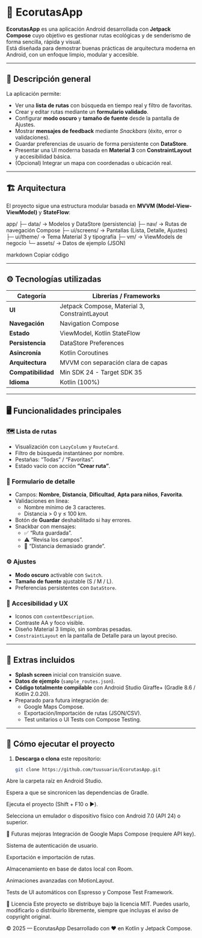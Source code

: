# 🌿 EcorutasApp

**EcorutasApp** es una aplicación Android desarrollada con **Jetpack Compose** cuyo objetivo es gestionar rutas ecológicas y de senderismo de forma sencilla, rápida y visual.  
Está diseñada para demostrar buenas prácticas de arquitectura moderna en Android, con un enfoque limpio, modular y accesible.

---

## 🧭 Descripción general

La aplicación permite:
- Ver una **lista de rutas** con búsqueda en tiempo real y filtro de favoritas.  
- Crear y editar rutas mediante un **formulario validado**.  
- Configurar **modo oscuro** y **tamaño de fuente** desde la pantalla de Ajustes.  
- Mostrar **mensajes de feedback** mediante *Snackbars* (éxito, error o validaciones).  
- Guardar preferencias de usuario de forma persistente con **DataStore**.  
- Presentar una UI moderna basada en **Material 3** con **ConstraintLayout** y accesibilidad básica.  
- (Opcional) Integrar un mapa con coordenadas o ubicación real.

---

## 🏗️ Arquitectura

El proyecto sigue una estructura modular basada en **MVVM (Model-View-ViewModel)** y **StateFlow**:

app/
├─ data/ → Modelos y DataStore (persistencia)
├─ nav/ → Rutas de navegación Compose
├─ ui/screens/ → Pantallas (Lista, Detalle, Ajustes)
├─ ui/theme/ → Tema Material 3 y tipografía
├─ vm/ → ViewModels de negocio
└─ assets/ → Datos de ejemplo (JSON)

markdown
Copiar código

---

## ⚙️ Tecnologías utilizadas

| Categoría | Librerías / Frameworks |
|------------|------------------------|
| **UI** | Jetpack Compose, Material 3, ConstraintLayout |
| **Navegación** | Navigation Compose |
| **Estado** | ViewModel, Kotlin StateFlow |
| **Persistencia** | DataStore Preferences |
| **Asincronía** | Kotlin Coroutines |
| **Arquitectura** | MVVM con separación clara de capas |
| **Compatibilidad** | Min SDK 24 - Target SDK 35 |
| **Idioma** | Kotlin (100%) |

---

## 🖥️ Funcionalidades principales

### 🗺️ Lista de rutas
- Visualización con `LazyColumn` y `RouteCard`.  
- Filtro de búsqueda instantáneo por nombre.  
- Pestañas: “Todas” / “Favoritas”.  
- Estado vacío con acción **“Crear ruta”**.  

### 🧾 Formulario de detalle
- Campos: **Nombre**, **Distancia**, **Dificultad**, **Apta para niños**, **Favorita**.  
- Validaciones en línea:
  - Nombre mínimo de 3 caracteres.  
  - Distancia > 0 y ≤ 100 km.  
- Botón de **Guardar** deshabilitado si hay errores.  
- Snackbar con mensajes:
  - ✅ “Ruta guardada”.
  - ⚠️ “Revisa los campos”.
  - 🚫 “Distancia demasiado grande”.

### ⚙️ Ajustes
- **Modo oscuro** activable con `Switch`.  
- **Tamaño de fuente** ajustable (S / M / L).  
- Preferencias persistentes con `DataStore`.

### 💬 Accesibilidad y UX
- Iconos con `contentDescription`.  
- Contraste AA y foco visible.  
- Diseño Material 3 limpio, sin sombras pesadas.  
- `ConstraintLayout` en la pantalla de Detalle para un layout preciso.

---

## 🧩 Extras incluidos
- **Splash screen** inicial con transición suave.  
- **Datos de ejemplo** (`sample_routes.json`).  
- **Código totalmente compilable** con Android Studio Giraffe+ (Gradle 8.6 / Kotlin 2.0.20).  
- Preparado para futura integración de:
  - Google Maps Compose.
  - Exportación/Importación de rutas (JSON/CSV).
  - Test unitarios o UI Tests con Compose Testing.

---

## 🚀 Cómo ejecutar el proyecto

1. **Descarga o clona** este repositorio:
   ```bash
   git clone https://github.com/tuusuario/EcorutasApp.git
Abre la carpeta raíz en Android Studio.

Espera a que se sincronicen las dependencias de Gradle.

Ejecuta el proyecto (Shift + F10 o ▶️).

Selecciona un emulador o dispositivo físico con Android 7.0 (API 24) o superior.

🧠 Futuras mejoras
Integración de Google Maps Compose (requiere API key).

Sistema de autenticación de usuario.

Exportación e importación de rutas.

Almacenamiento en base de datos local con Room.

Animaciones avanzadas con MotionLayout.

Tests de UI automáticos con Espresso y Compose Test Framework.

🪪 Licencia
Este proyecto se distribuye bajo la licencia MIT.
Puedes usarlo, modificarlo o distribuirlo libremente, siempre que incluyas el aviso de copyright original.

© 2025 — EcorutasApp
Desarrollado con ❤️ en Kotlin y Jetpack Compose.
